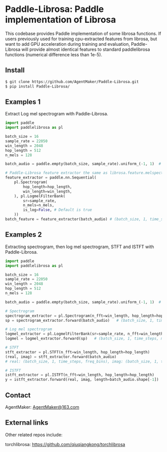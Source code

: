 # Paddle-Librosa: Paddle implementation of Librosa

This codebase provides Paddle implementation of some librosa functions. If users previously used for training cpu-extracted features from librosa, but want to add GPU acceleration during training and evaluation, Paddle-Librosa will provide almost identical features to standard paddlelibrosa functions (numerical difference less than 1e-5).

## Install
```bash
$ git clone https://github.com/AgentMaker/Paddle-Librosa.git
$ pip install Paddle-Librosa/
```

## Examples 1

Extract Log mel spectrogram with Paddle-Librosa.

```python
import paddle
import paddlelibrosa as pl

batch_size = 16
sample_rate = 22050
win_length = 2048
hop_length = 512
n_mels = 128

batch_audio = paddle.empty(batch_size, sample_rate).uniform_(-1, 1)  # (batch_size, sample_rate)

# Paddle-Librosa feature extractor the same as librosa.feature.melspectrogram()
feature_extractor = paddle.nn.Sequential(
    pl.Spectrogram(
        hop_length=hop_length,
        win_length=win_length,
    ), pl.LogmelFilterBank(
        sr=sample_rate,
        n_mels=n_mels,
        is_log=False, # Default is true
    ))
batch_feature = feature_extractor(batch_audio) # (batch_size, 1, time_steps, mel_bins)
```

## Examples 2

Extracting spectrogram, then log mel spectrogram, STFT and ISTFT with Paddle-Librosa.

```python
import paddle
import paddlelibrosa as pl

batch_size = 16
sample_rate = 22050
win_length = 2048
hop_length = 512
n_mels = 128

batch_audio = paddle.empty(batch_size, sample_rate).uniform_(-1, 1)  # (batch_size, sample_rate)

# Spectrogram
spectrogram_extractor = pl.Spectrogram(n_fft=win_length, hop_length=hop_length)
sp = spectrogram_extractor.forward(batch_audio)   # (batch_size, 1, time_steps, freq_bins)

# Log mel spectrogram
logmel_extractor = pl.LogmelFilterBank(sr=sample_rate, n_fft=win_length, n_mels=n_mels)
logmel = logmel_extractor.forward(sp)   # (batch_size, 1, time_steps, mel_bins)

# STFT
stft_extractor = pl.STFT(n_fft=win_length, hop_length=hop_length)
(real, imag) = stft_extractor.forward(batch_audio)
# real: (batch_size, 1, time_steps, freq_bins), imag: (batch_size, 1, time_steps, freq_bins) #

# ISTFT
istft_extractor = pl.ISTFT(n_fft=win_length, hop_length=hop_length)
y = istft_extractor.forward(real, imag, length=batch_audio.shape[-1])    # (batch_size, samples_num)
```

## Contact
AgentMaker: AgentMaker@163.com

## External links
Other related repos include:

torchlibrosa: https://github.com/qiuqiangkong/torchlibrosa

